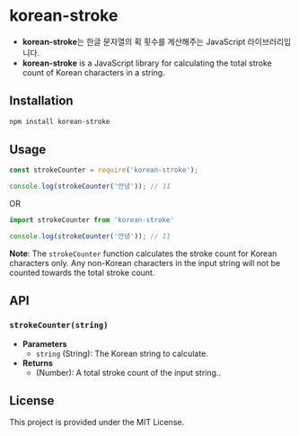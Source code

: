 # korean-stroke
- **korean-stroke**는 한글 문자열의 획 횟수를 계산해주는 JavaScript 라이브러리입니다.
- **korean-stroke** is a JavaScript library for calculating the total stroke count of Korean characters in a string.

## Installation
```bash
npm install korean-stroke
```

## Usage
```javascript
const strokeCounter = require('korean-stroke');

console.log(strokeCounter('안녕')); // 11
```
OR
```javascript
import strokeCounter from 'korean-stroke'

console.log(strokeCounter('안녕')); // 11
```
**Note**: The `strokeCounter` function calculates the stroke count for Korean characters only. Any non-Korean characters in the input string will not be counted towards the total stroke count.

## API

### `strokeCounter(string)`

- **Parameters**
  - `string` (String): The Korean string to calculate.
- **Returns**
  - (Number): A total stroke count of the input string..

## License
This project is provided under the MIT License.
